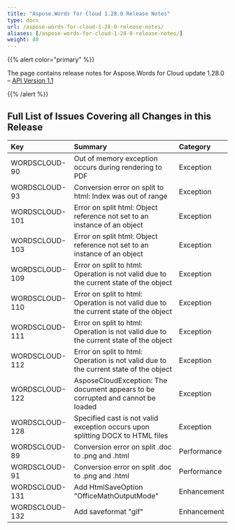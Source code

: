 ```yaml
---
title: "Aspose.Words for Cloud 1.28.0 Release Notes"
type: docs
url: /aspose-words-for-cloud-1-28-0-release-notes/
aliases: [/aspose-words-for-cloud-1-28-0-release-notes/]
weight: 40
---
```


{{% alert color="primary" %}} 

The page contains release notes for Aspose.Words for Cloud update 1.28.0 – [API Version 1.1](http://api.aspose.com/v1.1/swagger/ui/index)

{{% /alert %}} 

## Full List of Issues Covering all Changes in this Release

|Key |Summary |Category |
| :- | :- | :- |
|WORDSCLOUD-90 |Out of memory exception occurs during rendering to PDF |Exception |
|WORDSCLOUD-93 |Conversion error on split to html: Index was out of range |Exception |
|WORDSCLOUD-101 |Error on split html: Object reference not set to an instance of an object |Exception |
|WORDSCLOUD-103 |Error on split html: Object reference not set to an instance of an object |Exception |
|WORDSCLOUD-109 |Error on split to html: Operation is not valid due to the current state of the object |Exception |
|WORDSCLOUD-110 |Error on split to html: Operation is not valid due to the current state of the object |Exception |
|WORDSCLOUD-111 |Error on split to html: Operation is not valid due to the current state of the object |Exception |
|WORDSCLOUD-112 |Error on split to html: Operation is not valid due to the current state of the object |Exception |
|WORDSCLOUD-122 |AsposeCloudException: The document appears to be corrupted and cannot be loaded |Exception |
|WORDSCLOUD-128 |Specified cast is not valid exception occurs upon splitting DOCX to HTML files |Exception |
|WORDSCLOUD-89 |Conversion error on split .doc to .png and .html |Performance |
|WORDSCLOUD-91 |Conversion error on split .doc to .png and .html |Performance |
|WORDSCLOUD-131 |Add HtmlSaveOption "OfficeMathOutputMode" |Enhancement |
|WORDSCLOUD-132 |Add saveformat "gif" |Enhancement |

